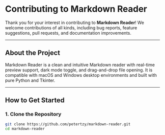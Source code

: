 # Contributing to Markdown Reader

Thank you for your interest in contributing to **Markdown Reader**! We welcome contributions of all kinds, including bug reports, feature suggestions, pull requests, and documentation improvements.

---

## About the Project

Markdown Reader is a clean and intuitive Markdown reader with real-time preview support, dark mode toggle, and drag-and-drop file opening. It is compatible with macOS and Windows desktop environments and built with pure Python and Tkinter.

---

## How to Get Started

### 1. Clone the Repository
```bash
git clone https://github.com/petertzy/markdown-reader.git
cd markdown-reader
